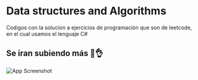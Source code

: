 
# Data structures and Algorithms

Codigos con la solucion a ejercicios de programación que son de leetcode, en el cual usamos el lenguaje C#




## Se iran subiendo más 🚀👌

![App Screenshot](https://images.unsplash.com/photo-1642952469120-eed4b65104be?ixlib=rb-4.0.3&ixid=MnwxMjA3fDB8MHxzZWFyY2h8OHx8YWxnb3JpdG1vc3xlbnwwfHwwfHw%3D&auto=format&fit=crop&w=500&q=60)


